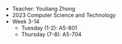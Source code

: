 - Teacher: Youliang Zhong 
- 2023 Computer Science and Technology
- Week 3-14
	- Tuesday (1-2): A5-801
	- Thursday (7-8): A5-704